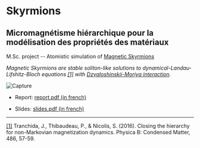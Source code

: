 # Skyrmions

## Micromagnétisme hiérarchique pour la modélisation des propriétés des matériaux

M.Sc. project -- Atomistic simulation of [Magnetic Skyrmions](https://en.wikipedia.org/wiki/Magnetic_skyrmion)

_Magnetic Skyrmions are stable soliton-like solutions to dynamical-Landau-Lifshitz-Bloch equations [[1]](https://arxiv.org/abs/1506.00544) with [Dzyaloshinskii-Moriya interaction](https://en.wikipedia.org/wiki/Antisymmetric_exchange)._

![Capture](https://github.com/RomainClaveau/Skyrmions/assets/122173845/25067058-4626-450c-8d5f-97649a6c0ee2)

- Report: [report.pdf (in french)](https://github.com/RomainClaveau/Skyrmions/report.pdf)

- Slides: [slides.pdf (in french)](https://github.com/RomainClaveau/Skyrmions/slides.pdf)

---

[[1]](https://arxiv.org/abs/1506.00544) Tranchida, J., Thibaudeau, P., & Nicolis, S. (2016). Closing the hierarchy for non-Markovian magnetization dynamics. Physica B: Condensed Matter, 486, 57-59.